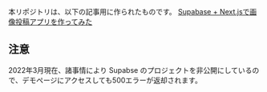 本リポジトリは、以下の記事用に作られたものです。
[Supabase + Next.jsで画像投稿アプリを作ってみた](https://www.to-r.net/media/supabase-next/)

## 注意
2022年3月現在、諸事情により Supabse のプロジェクトを非公開にしているので、デモページにアクセスしても500エラーが返却されます。
